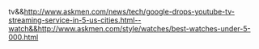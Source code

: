 tv&&http://www.askmen.com/news/tech/google-drops-youtube-tv-streaming-service-in-5-us-cities.html--watch&&http://www.askmen.com/style/watches/best-watches-under-5-000.html